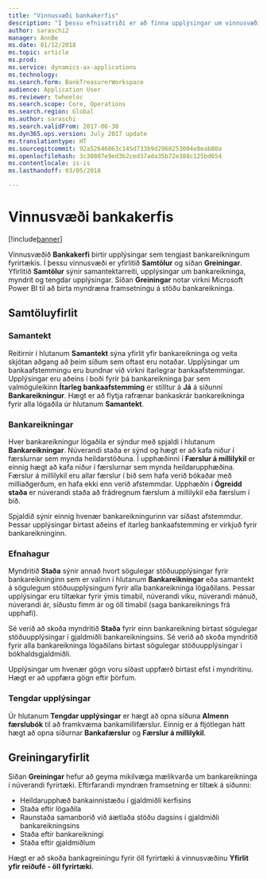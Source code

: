 ```yaml
---
title: "Vinnusvæði bankakerfis"
description: "Í þessu efnisatriði er að finna upplýsingar um vinnusvæði bankakerfis. Þetta vinnusvæði sýnir upplýsingar sem tengjast bankareikningum fyrirtækis og felur í sér samtöluyfirlit og greiningarsíðu. Samtöluyfirlitið sýnir samantektarreiti, upplýsingar um bankareikninga, myndrit og tengdar upplýsingar. Greiningarsíðan notar virkni Microsoft Power BI til að birta myndræna framsetningu á stöðu bankareikninga."
author: saraschi2
manager: AnnBe
ms.date: 01/12/2018
ms.topic: article
ms.prod: 
ms.service: dynamics-ax-applications
ms.technology: 
ms.search.form: BankTreasurerWorkspace
audience: Application User
ms.reviewer: twheeloc
ms.search.scope: Core, Operations
ms.search.region: Global
ms.author: saraschi
ms.search.validFrom: 2017-06-30
ms.dyn365.ops.version: July 2017 update
ms.translationtype: HT
ms.sourcegitcommit: 92a52646063c145d733b9d2960253004e8eab80a
ms.openlocfilehash: 3c38807e9ed3b2ced37ada35b72e388c125bd654
ms.contentlocale: is-is
ms.lasthandoff: 03/05/2018

---
```

# <a name="bank-management-workspace"></a>Vinnusvæði bankakerfis

[!include[banner](../includes/banner.md)]

Vinnusvæðið **Bankakerfi** birtir upplýsingar sem tengjast bankareikningum fyrirtækis. Í þessu vinnusvæði er yfirlitið **Samtölur** og síðan **Greiningar**. Yfirlitið **Samtölur** sýnir samantektarreiti, upplýsingar um bankareikninga, myndrit og tengdar upplýsingar. Síðan **Greiningar** notar virkni Microsoft Power BI til að birta myndræna framsetningu á stöðu bankareikninga.

## <a name="summary-view"></a>Samtöluyfirlit

### <a name="summary"></a>Samantekt

Reitirnir í hlutanum **Samantekt** sýna yfirlit yfir bankareikninga og veita skjótan aðgang að þeim síðum sem oftast eru notaðar. Upplýsingar um bankaafstemmingu eru bundnar við virkni ítarlegrar bankaafstemmingar. Upplýsingar eru aðeins í boði fyrir þá bankareikninga þar sem valmöguleikinn **Ítarleg bankaafstemming** er stilltur á **Já** á síðunni **Bankareikningur**. Hægt er að flytja rafrænar bankaskrár bankareikninga fyrir alla lögaðila úr hlutanum **Samantekt**.

### <a name="bank-accounts"></a>Bankareikningar

Hver bankareikningur lögaðila er sýndur með spjaldi í hlutanum **Bankareikningar**. Núverandi staða er sýnd og hægt er að kafa niður í færslurnar sem mynda heildarstöðuna. Í upphæðinni í **Færslur á millilykil** er einnig hægt að kafa niður í færslurnar sem mynda heildarupphæðina. Færslur á millilykil eru allar færslur í bið sem hafa verið bókaðar með milliaðgerðum, en hafa ekki enn verið afstemmdar. Upphæðin í **Ógreidd staða** er núverandi staða að frádregnum færslum á millilykil eða færslum í bið.

Spjaldið sýnir einnig hvenær bankareikningurinn var síðast afstemmdur. Þessar upplýsingar birtast aðeins ef ítarleg bankaafstemming er virkjuð fyrir bankareikninginn.

### <a name="balance"></a>Efnahagur

Myndritið **Staða** sýnir annað hvort sögulegar stöðuupplýsingar fyrir bankareikninginn sem er valinn í hlutanum **Bankareikningar** eða samantekt á sögulegum stöðuupplýsingum fyrir alla bankareikninga lögaðilans. Þessar upplýsingar eru tiltækar fyrir ýmis tímabil, núverandi viku, núverandi mánuð, núverandi ár, síðustu fimm ár og öll tímabil (saga bankareiknings frá upphafi). 

Sé verið að skoða myndritið **Staða** fyrir einn bankareikning birtast sögulegar stöðuupplýsingar í gjaldmiðli bankareikningsins. Sé verið að skoða myndritið fyrir alla bankareikninga lögaðilans birtast sögulegar stöðuupplýsingar í bókhaldsgjaldmiðli.

Upplýsingar um hvenær gögn voru síðast uppfærð birtast efst í myndritinu. Hægt er að uppfæra gögn eftir þörfum.

### <a name="related-information"></a>Tengdar upplýsingar

Úr hlutanum **Tengdar upplýsingar** er hægt að opna síðuna **Almenn færslubók** til að framkvæma bankamillifærslur. Einnig er á fljótlegan hátt hægt að opna síðurnar **Bankafærslur** og **Færslur á millilykil**.

## <a name="analytics-view"></a>Greiningaryfirlit

Síðan **Greiningar** hefur að geyma mikilvæga mælikvarða um bankareikninga í núverandi fyrirtæki. Eftirfarandi myndræn framsetning er tiltæk á síðunni:

-   Heildarupphæð bankainnistæðu í gjaldmiðli kerfisins
-   Staða eftir lögaðila
-   Raunstaða samanborið við áætlaða stöðu dagsins í gjaldmiðli bankareikningsins
-   Staða eftir bankareikningi
-   Staða eftir gjaldmiðlum

Hægt er að skoða bankagreiningu fyrir öll fyrirtæki á vinnusvæðinu **Yfirlit yfir reiðufé - öll fyrirtæki**.

